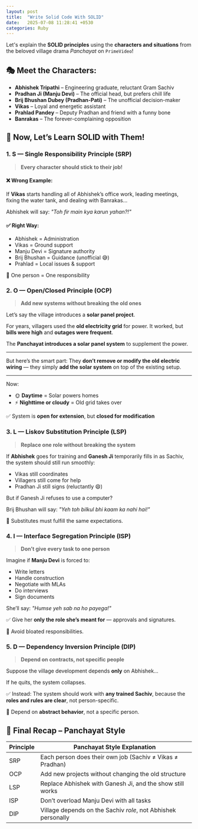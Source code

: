 ```yaml
---
layout: post
title:  "Write Solid Code With SOLID"
date:   2025-07-08 11:28:41 +0530
categories: Ruby
---
```

Let's explain the **SOLID principles** using the **characters and situations** from the beloved village drama *Panchayat* on `PrimeVideo`!

## 🎭 Meet the Characters:

- **Abhishek Tripathi** – Engineering graduate, reluctant Gram Sachiv
- **Pradhan Ji (Manju Devi)** – The official head, but prefers chill life
- **Brij Bhushan Dubey (Pradhan-Pati)** – The unofficial decision-maker
- **Vikas** – Loyal and energetic assistant
- **Prahlad Pandey** – Deputy Pradhan and friend with a funny bone
- **Banrakas** – The forever-complaining opposition

## 🧠 Now, Let’s Learn SOLID with Them!

### 1. **S — Single Responsibility Principle (SRP)**

> **Every character should stick to their job!**

#### ❌ Wrong Example:

If **Vikas** starts handling all of Abhishek’s office work, leading meetings, fixing the water tank, and dealing with Banrakas...

Abhishek will say:
*"Toh fir main kya karun yahan?!"*

#### ✅ Right Way:

- Abhishek = Administration
- Vikas = Ground support
- Manju Devi = Signature authority
- Brij Bhushan = Guidance (unofficial 😅)
- Prahlad = Local issues & support

🎯 One person = One responsibility

### 2. **O — Open/Closed Principle (OCP)**

> **Add new systems without breaking the old ones**

Let’s say the village introduces a **solar panel project**.

For years, villagers used the **old electricity grid** for power.
It worked, but **bills were high** and **outages were frequent**.

The **Panchayat introduces a solar panel system** to supplement the power.

---

But here’s the smart part:
They **don’t remove or modify the old electric wiring** — they simply **add the solar system** on top of the existing setup.

---

Now:

- 🌞 **Daytime** = Solar powers homes
- ⚡ **Nighttime or cloudy** = Old grid takes over


✅ System is **open for extension**, but **closed for modification**

### 3. **L — Liskov Substitution Principle (LSP)**

> **Replace one role without breaking the system**

If **Abhishek** goes for training and **Ganesh Ji** temporarily fills in as Sachiv, the system should still run smoothly:

- Vikas still coordinates
- Villagers still come for help
- Pradhan Ji still signs (reluctantly 😄)

But if Ganesh Ji refuses to use a computer?

Brij Bhushan will say:
*"Yeh toh bilkul bhi kaam ka nahi hai!"*

🎯 Substitutes must fulfill the same expectations.

### 4. **I — Interface Segregation Principle (ISP)**

> **Don’t give every task to one person**

Imagine if **Manju Devi** is forced to:

- Write letters
- Handle construction
- Negotiate with MLAs
- Do interviews
- Sign documents

She’ll say:
*"Humse yeh sab na ho payega!"*

✅ Give her **only the role she’s meant for** — approvals and signatures.

🎯 Avoid bloated responsibilities.

### 5. **D — Dependency Inversion Principle (DIP)**

> **Depend on contracts, not specific people**

Suppose the village development depends **only** on Abhishek...

If he quits, the system collapses.

✅ Instead: The system should work with **any trained Sachiv**, because the **roles and rules are clear**, not person-specific.

🎯 Depend on **abstract behavior**, not a specific person.


## 🎉 Final Recap – Panchayat Style

| Principle | Panchayat Style Explanation                                       |
|-----------|-------------------------------------------------------------------|
| SRP       | Each person does their own job (Sachiv ≠ Vikas ≠ Pradhan)        |
| OCP       | Add new projects without changing the old structure              |
| LSP       | Replace Abhishek with Ganesh Ji, and the show still works        |
| ISP       | Don’t overload Manju Devi with all tasks                         |
| DIP       | Village depends on the Sachiv *role*, not Abhishek personally    |

